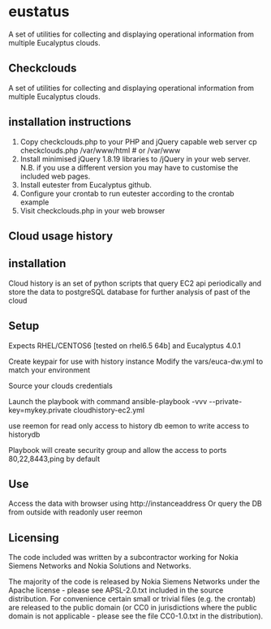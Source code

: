 eustatus
========

A set of utilities for collecting and displaying operational information from multiple Eucalyptus clouds.


Checkclouds
-----------

A set of utilities for collecting and displaying operational information from multiple Eucalyptus clouds.

installation instructions
-------------------------

1. Copy checkclouds.php to your PHP and jQuery capable web server 
   cp checkclouds.php  /var/www/html # or /var/www
2. Install minimised jQuery 1.8.19 libraries to /jQuery in your web server.
   N.B. if you use a different version you may have to customise the included web pages.
3. Install eutester from Eucalyptus github.
3. Configure your crontab to run eutester according to the crontab example
4. Visit checkclouds.php in your web browser 


Cloud usage history
-------------------

installation
------------

Cloud history is an set of python scripts that query EC2 api periodically
and store the data to postgreSQL database for further analysis of past of the cloud

Setup
-----

Expects RHEL/CENTOS6 [tested on rhel6.5 64b] and Eucalyptus 4.0.1

Create keypair for use with history instance
Modify the vars/euca-dw.yml to match your environment

Source your clouds credentials

Launch the playbook with command
ansible-playbook -vvv --private-key=mykey.private cloudhistory-ec2.yml

use reemon for read only access to history db
eemon to write access to historydb

Playbook will create security group and allow the access to ports 80,22,8443,ping by default

Use
---

Access the data with browser using http://instanceaddress
Or query the DB from outside with readonly user reemon

Licensing 
--------- 
The code included was written by a subcontractor working for Nokia
Siemens Networks and Nokia Solutions and Networks.

The majority of the code is released by Nokia Siemens Networks under
the Apache license - please see APSL-2.0.txt included in the source
distribution.  For convenience certain small or trivial files
(e.g. the crontab) are released to the public domain (or CC0 in
jurisdictions where the public domain is not applicable - please see
the file CC0-1.0.txt in the distribution).
